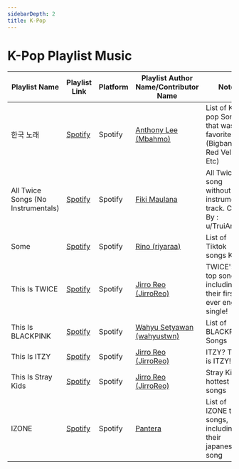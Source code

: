 ```yaml
---
sidebarDepth: 2
title: K-Pop
---
```


# K-Pop Playlist Music

| Playlist Name | Playlist Link | Platform | Playlist Author Name/Contributor Name | Note | Subgenre |
| -------------- |-------------- | -------- | ------- | ------- | -------- |
| 한국 노래 | [Spotify](https://open.spotify.com/playlist/3z5iDf37a7qsOC0LfdwuwF) | Spotify | [Anthony Lee (Mbahmo)](https://github.com/mbahmo) | List of K-pop Songs that was my favorite (Bigbang, Red Velvet, Etc) |
| All Twice Songs (No Instrumentals) | [Spotify](https://open.spotify.com/playlist/72Iq1ntCpFHadC85rA36GX) | Spotify | [Fiki Maulana](https://github.com/fikimaul) | All Twice song without instrumental track. Cover By : u/TruiArts |
| Some | [Spotify](https://open.spotify.com/track/3jsYQw78lrxJA2ysnmOIf9?si=6700c6c4dc214ae7) | Spotify | [Rino (riyaraa)](https://github.com/riyaraa) | List of Tiktok songs Kpop |
| This Is TWICE | [Spotify](https://open.spotify.com/playlist/37i9dQZF1DWYlCv3D85m6m?si=9823df7558b0417a) | Spotify | [Jirro Reo (JirroReo)](https://github.com/JirroReo) | TWICE's top songs, including their first ever english single! |
| This Is BLACKPINK | [Spotify](https://open.spotify.com/playlist/37i9dQZF1DX8kP0ioXjxIA) | Spotify | [Wahyu Setyawan (wahyustwn)](https://github.com/wahyustwn) | List of BLACKPINK Songs |
| This Is ITZY | [Spotify](https://open.spotify.com/playlist/37i9dQZF1DX7ZHn4SQHDIn?si=8054876ad31b491c) | Spotify | [Jirro Reo (JirroReo)](https://github.com/JirroReo) | ITZY? This is ITZY! |
| This Is Stray Kids | [Spotify](https://open.spotify.com/playlist/37i9dQZF1DWWqjEVD8TBr9?si=fe6bdcde2c30481f) | Spotify | [Jirro Reo (JirroReo)](https://github.com/JirroReo) | Stray Kids' hottest songs |
| IZONE | [Spotify](https://open.spotify.com/playlist/4N1Lknnjf7KEKpCt0ceI1s?si=d9d491d346ce4c7b) | Spotify | [Pantera](https://github.com/BagoesPantera) | List of IZONE top songs, including their japanese song |